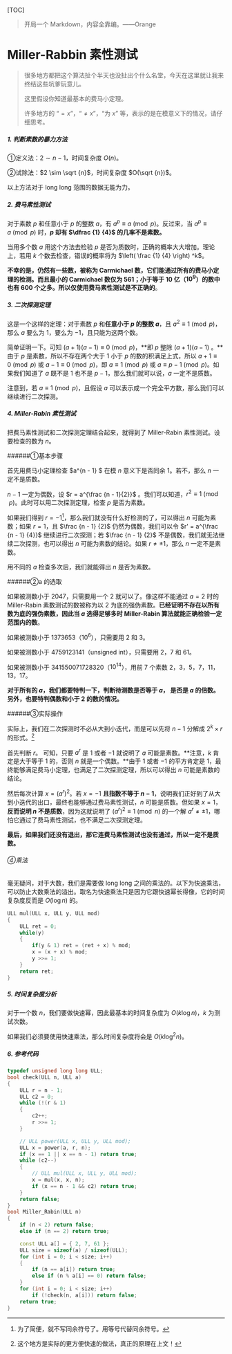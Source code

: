 [TOC]

> 开局一个 Markdown，内容全靠编。——Orange

# Miller-Rabbin 素性测试

> 很多地方都把这个算法扯个半天也没扯出个什么名堂，今天在这里就让我来终结这些坑爹玩意儿。
>
> 这里假设你知道最基本的费马小定理。
>
> 许多地方的 “$= x$”，“$\ne x$”，“为 $x$” 等，表示的是在模意义下的情况，请仔细思考。

##### 1. 判断素数的暴力方法

①定义法：$2 \sim n - 1$，时间复杂度 $O(n)$。

②试除法：$2 \sim \sqrt {n}$，时间复杂度 $O(\sqrt {n})$。

以上方法对于 long long 范围的数据无能为力。

##### 2. 费马素性测试

对于素数 $p$ 和任意小于 $p$ 的整数 $a$，有 $a^p \equiv a \pmod p$。反过来，当 $a^p \equiv a \pmod p$ 时，**$p$ 却有 $\dfrac {1} {4}$ 的几率不是素数。**

当用多个数 $a$ 用这个方法去检验 $p$ 是否为质数时，正确的概率大大增加。理论上，若用 $k$ 个数去检查，错误的概率将为 $\left( \frac {1} {4} \right) ^k$。

**不幸的是，仍然有一些数，被称为 Carmichael 数，它们能通过所有的费马小定理的检测。**而且最小的 Carmichael 数仅为 561；小于等于 10 亿（$10^9$）的数中也有 600 个之多。所以仅使用费马素性测试是**不正确的**。

##### 3. 二次探测定理

这是一个这样的定理：对于素数 $p$ 和**任意小于 $p$ 的整数 $a$**，且 $a^2 \equiv 1 \pmod p$，那么 $a$ 要么为 $1$，要么为 $-1$，且只能为这两个数。

简单证明一下。可知 $(a + 1)(a - 1) \equiv 0 \pmod p$，**即 $p$ 整除 $(a + 1)(a - 1)$ 。**由于 $p$ 是素数，所以不存在两个大于 $1$ 小于 $p$ 的数的积满足上式，所以 $a + 1 \equiv 0 \pmod p$ 或 $a - 1 \equiv 0 \pmod p$，即 $a \equiv 1 \pmod p$ 或 $a \equiv p - 1 \pmod p$。如果我们知道了 $a$ 既不是 $1$ 也不是 $p - 1$，那么我们就可以说，$a$ 一定不是质数。

注意到，若 $a \equiv 1 \pmod p$，且假设 $a$ 可以表示成一个完全平方数，那么我们可以继续进行二次探测。

##### 4. Miller-Rabin 素性测试

把费马素性测试和二次探测定理结合起来，就得到了 Miller-Rabin 素性测试。设要检查的数为 $n$。

######①基本步骤

首先用费马小定理检查 $a^{n - 1} $ 在模 $n$ 意义下是否同余 $1$。若不，那么 $n$ 一定不是质数。

$n - 1$ 一定为偶数，设 $r = a^{\frac {n - 1}{2}}$ 。我们可以知道，$r^2 \equiv 1 \pmod p$。此时可以用二次探测定理，检查 $p$ 是否为素数。

如果我们得到 $r = -1$[^equal]，那么我们就没有什么好检测的了，可以得出 $n$ 可能为素数；如果 $r = 1$，且 $\frac {n - 1} {2}$ 仍然为偶数，我们可以令 $r' = a^{\frac {n - 1} {4}}$ 继续进行二次探测；若 $\frac {n - 1} {2}$ 不是偶数，我们就无法继续二次探测，也可以得出 $n$ 可能为素数的结论。如果 $r \ne ±1$，那么 $n$ 一定不是素数。

用不同的 $a$ 检查多次后，我们就能得出 $n$ 是否为素数。

[^equal]: 为了简便，就不写同余符号了。用等号代替同余符号。

######②a 的选取

如果被测数小于 $2047$，只需要用一个 $2$ 就可以了。像这样不能通过 $a = 2$ 时的 Miller-Rabin 素数测试的数被称为以 $2$ 为底的强伪素数。**已经证明不存在以所有数为底的强伪素数，因此当 $a$ 选得足够多时 Miller-Rabin 算法就能正确检验一定范围内的数**。

如果被测数小于 $1373653$（$10^6$），只需要用 $2$ 和 $3$。

如果被测数小于 $4759123141$（unsigned int），只需要用 $2$，$7$ 和 $61$。

如果被测数小于 $341550071728320$（$10^{14}$），用前 7 个素数 $2$，$3$，$5$，$7$，$11$，$13$，$17$。

**对于所有的 $a$，我们都要特判一下，判断待测数是否等于 $a$， 是否是 $a$ 的倍数。另外，也要特判偶数和小于 $2$ 的数的情况。**

######③实际操作

实际上，我们在二次探测时不必从大到小迭代，而是可以先将 $n - 1$ 分解成 $2^k × r$ 的形式。[^实际做法]

首先判断 $r$。 可知，只要 $a^r$ 是 $1$ 或者 $-1$ 就说明了 $a$ 可能是素数。**注意，$k$ 肯定是大于等于 1 的，否则 $n$ 就是一个偶数。**由于 $1$ 或者 $-1$ 的平方肯定是 $1$，最终能够满足费马小定理，也满足了二次探测定理，所以可以得出 $n$ 可能是素数的结论。

然后每次计算 $x = (a^{r})^{2}$。若 $x = -1$ **且指数不等于 $n - 1$**，说明我们正好到了从大到小迭代的出口，最终也能够通过费马素性测试，$n$ 可能是质数。但如果 $x = 1$，**反而说明 $n$ 不是质数**，因为这就说明了 $(a^{r})^{2} \equiv 1 \pmod n$ 的一个解 $a^r \ne ±1$，哪怕它通过了费马素性测试，也不满足二次探测定理。

**最后，如果我们还没有退出，那它连费马素性测试也没有通过，所以一定不是质数。**

[^实际做法]: 这个地方是实际的更方便快速的做法，真正的原理在上文！

###### ④乘法

毫无疑问，对于大数，我们是需要做 long long 之间的乘法的。以下为快速乘法，可以防止大数乘法的溢出。取名为快速乘法只是因为它跟快速幂长得像，它的时间复杂度反而是 $O(\log n)$ 的。

```c++
ULL mul(ULL x, ULL y, ULL mod)
{
	ULL ret = 0;
	while(y)
    {
		if(y & 1) ret = (ret + x) % mod;
		x = (x + x) % mod;
		y >>= 1;
	}
	return ret;
}
```
##### 5. 时间复杂度分析

对于一个数 $n​$，我们要做快速幂，因此最基本的时间复杂度为 $O(k \log n)​$，$k​$ 为测试次数。

如果我们必须要使用快速乘法，那么时间复杂度将会是 $O(k \log^2 n)$。

##### 6. 参考代码

```c++
typedef unsigned long long ULL;
bool check(ULL n, ULL a)
{
	ULL r = n - 1;
	ULL c2 = 0;
	while (!(r & 1)
	{
		c2++;
		r >>= 1;
	}

	// ULL power(ULL x, ULL y, ULL mod);
	ULL x = power(a, r, n);
	if (x == 1 || x == n - 1) return true;
	while (c2--)
	{
		// ULL mul(ULL x, ULL y, ULL mod);
		x = mul(x, x, n);
		if (x == n - 1 && c2) return true;
	}
	return false;
}
bool Miller_Rabin(ULL n)
{
	if (n < 2) return false;
	else if (n == 2) return true;

	const ULL a[] = { 2, 7, 61 };
	ULL size = sizeof(a) / sizeof(ULL);
	for (int i = 0; i < size; i++)
	{
		if (n == a[i]) return true;
		else if (n % a[i] == 0) return false;
	}
	for (int i = 0; i < size; i++)
		if (!check(n, a[i])) return false;
	return true;
}
```